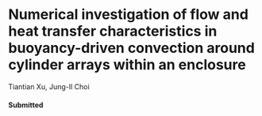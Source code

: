 # Numerical investigation of flow and heat transfer characteristics in buoyancy-driven convection around cylinder arrays within an enclosure
<!-- author: Tiantian Xu, Jung-Il Choi -->

Tiantian Xu, Jung-Il Choi

#### Submitted
